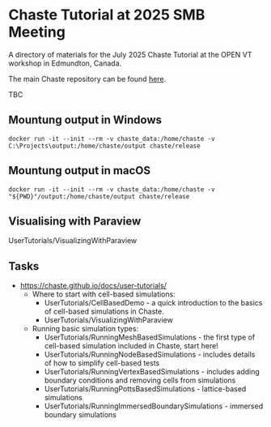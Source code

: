 # Chaste Tutorial at 2025 SMB Meeting 

A directory of materials for the July 2025 Chaste Tutorial at the OPEN VT workshop in Edmundton, Canada.

The main Chaste repository can be found [here](https://github.com/Chaste/Chaste).

TBC


## Mountung output in Windows

```
docker run -it --init --rm -v chaste_data:/home/chaste -v C:\Projects\output:/home/chaste/output chaste/release
```

## Mountung output in macOS

```
docker run -it --init --rm -v chaste_data:/home/chaste -v "${PWD}"/output:/home/chaste/output chaste/release
```

## Visualising with Paraview
UserTutorials/VisualizingWithParaview

## Tasks 
* https://chaste.github.io/docs/user-tutorials/
  * Where to start with cell-based simulations:
    * UserTutorials/CellBasedDemo - a quick introduction to the basics of cell-based simulations in Chaste.
    * UserTutorials/VisualizingWithParaview
  * Running basic simulation types:
    * UserTutorials/RunningMeshBasedSimulations - the first type of cell-based simulation included in Chaste, start here!
    * UserTutorials/RunningNodeBasedSimulations - includes details of how to simplify cell-based tests
    * UserTutorials/RunningVertexBasedSimulations - includes adding boundary conditions and removing cells from simulations
    * UserTutorials/RunningPottsBasedSimulations - lattice-based simulations
    * UserTutorials/RunningImmersedBoundarySimulations - immersed boundary simulations


